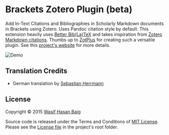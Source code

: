 # Brackets Zotero Plugin (beta)

Add In-Text Citations and Bibliographies in Scholarly Markdown documents in Brackets using Zotero. Uses Pandoc citation style by default. This extension heavily uses [Better Bib(La)TeX][1] and takes inspiration from [Zotero Markdown citations][3]. Thumbs up to [ZotPlus][2] for creating such a versatile plugin. See this [project's website][7] for more details.

![Demo][gif]

## Translation Credits

- German translation by [Sebastian Herrmann]

## License

Copyright &copy; 2015 [Wasif Hasan Baig][4]

Source code is released under the Terms and Conditions of [MIT License][5]. Please see the [License file][6] in the project's root folder.


[gif]: https://raw.githubusercontent.com/baig/brackets-zotero/master/demo.gif
[1]: https://github.com/ZotPlus/zotero-better-bibtex
[2]: https://github.com/ZotPlus
[3]: https://atom.io/packages/zotero-citations
[4]: https://twitter.com/_wbaig
[5]: http://opensource.org/licenses/MIT
[6]: https://github.com/baig/brackets-zotero/blob/master/LICENSE.txt
[7]: http://baig.github.io/brackets-zotero/
[Sebastian Herrmann]: https://github.com/herrherrmann

